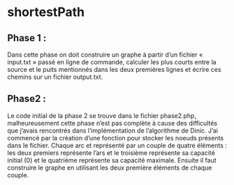 # shortestPath

## Phase 1 :  
Dans cette phase on doit construire un graphe à partir d’un fichier « input.txt » passé en ligne de commande, calculer les plus courts entre la source et le puits mentionnés dans les deux premières lignes et écrire ces chemins sur un fichier output.txt.

## Phase2 :  
Le code initial de la phase 2 se trouve dans le fichier phase2.php, malheureusement cette phase n’est pas complète à cause des difficultés que j’avais rencontrés dans l’implémentation de l’algorithme de Dinic.
J’ai commencé par la création d’une fonction pour stocker les noeuds présents dans le fichier. Chaque arc et représenté par un couple de quatre éléments : les deux premiers représente l’ars et le troisième représente sa capacité initial (0) et le quatrième représente sa capacité maximale.
Ensuite il faut construire le graphe en utilisant les deux première éléments de chaque couple.
